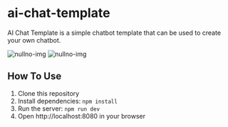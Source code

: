 # ai-chat-template

AI Chat Template is a simple chatbot template that can be used to create your own chatbot.

![nullno-img](https://nullno.github.io/ai-chat-template/demo/2024-09-29_145703.png)
![nullno-img](https://nullno.github.io/ai-chat-template/demo/2024-09-29_145250.png)

## How To Use

1. Clone this repository
2. Install dependencies: `npm install`
3. Run the server: `npm run dev`
4. Open http://localhost:8080 in your browser
